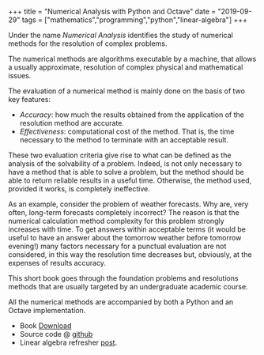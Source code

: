+++
title = "Numerical Analysis with Python and Octave"
date = "2019-09-29"
tags = ["mathematics","programming","python","linear-algebra"]
+++

Under the name *Numerical Analysis* identifies the study of numerical methods
for the resolution of complex problems.

The numerical methods are algorithms executable by a machine, that allows a
usually approximate, resolution of complex physical and mathematical issues.

The evaluation of a numerical method is mainly done on the basis of two key
features:
- *Accuracy*: how much the results obtained from the application of the
  resolution method are accurate.
- *Effectiveness*: computational cost of the method. That is, the time necessary
  to the method to terminate with an acceptable result.

These two evaluation criteria give rise to what can be defined as the
analysis of the solvability of a problem. Indeed, is not only necessary to
have a method that is able to solve a problem, but the method should be able to
return reliable results in a useful time. Otherwise, the method used, provided
it works, is completely ineffective.

As an example, consider the problem of weather forecasts. Why are, very often,
long-term forecasts completely incorrect? The reason is that the numerical
calculation method complexity for this problem strongly increases with time.
To get answers within acceptable terms (it would be useful to have an answer
about the tomorrow weather before tomorrow evening!) many factors necessary
for a punctual evaluation are not considered, in this way the resolution time
decreases but, obviously, at the expenses of results accuracy.

This short book goes through the foundation problems and resolutions methods
that are usually targeted by an undergraduate academic course.

All the numerical methods are accompanied by both a Python and an Octave
implementation.

- Book [Download](/companions/numeric-analysis.pdf)
- Source code @ [github](https://github.com/davxy/numeric)
- Linear algebra refresher [post](/posts/linear-algebra).
